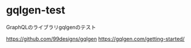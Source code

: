 # gqlgen-test
GraphQLのライブラリgqlgenのテスト

https://github.com/99designs/gqlgen
https://gqlgen.com/getting-started/